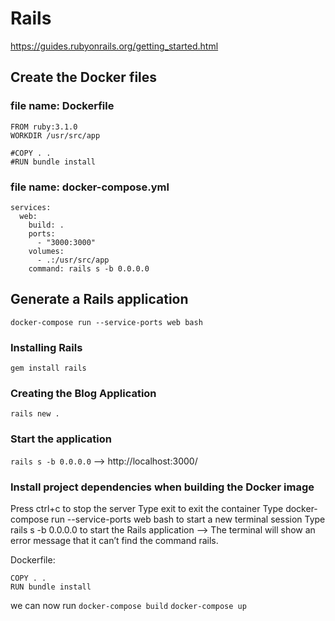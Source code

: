 # Rails
https://guides.rubyonrails.org/getting_started.html


## Create the Docker files
### file name: Dockerfile
```
FROM ruby:3.1.0
WORKDIR /usr/src/app

#COPY . .
#RUN bundle install
```
### file name: docker-compose.yml
```
services:
  web:
    build: .
    ports:
      - "3000:3000"
    volumes:
      - .:/usr/src/app
    command: rails s -b 0.0.0.0
```

## Generate a Rails application
```docker-compose run --service-ports web bash```

### Installing Rails
```gem install rails```

### Creating the Blog Application
```rails new .```

### Start the application
```rails s -b 0.0.0.0```
--> http://localhost:3000/

### Install project dependencies when building the Docker image
Press ctrl+c to stop the server
Type exit to exit the container
Type docker-compose run --service-ports web bash to start a new terminal session
Type rails s -b 0.0.0.0 to start the Rails application
--> The terminal will show an error message that it can’t find the command rails.

Dockerfile:
```
COPY . .
RUN bundle install
```
we can now run ```docker-compose build```
```docker-compose up```